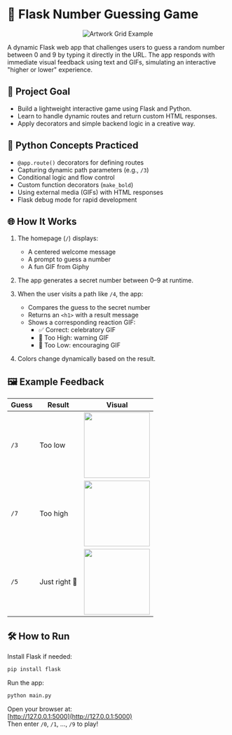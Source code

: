 # 🔢 Flask Number Guessing Game

<p align="center">
  <img src="https://redeem-innovations.com/wp-content/uploads/2025/06/Higher_Or_Lower_URLs.jpg" alt="Artwork Grid Example" />
</p>

A dynamic Flask web app that challenges users to guess a random number between 0 and 9 by typing it directly in the URL. The app responds with immediate visual feedback using text and GIFs, simulating an interactive "higher or lower" experience.

## 🎯 Project Goal

- Build a lightweight interactive game using Flask and Python.
- Learn to handle dynamic routes and return custom HTML responses.
- Apply decorators and simple backend logic in a creative way.

## 🧠 Python Concepts Practiced

- `@app.route()` decorators for defining routes
- Capturing dynamic path parameters (e.g., `/3`)
- Conditional logic and flow control
- Custom function decorators (`make_bold`)
- Using external media (GIFs) with HTML responses
- Flask debug mode for rapid development

## 🌐 How It Works

1. The homepage (`/`) displays:
   - A centered welcome message
   - A prompt to guess a number
   - A fun GIF from Giphy

2. The app generates a secret number between 0–9 at runtime.

3. When the user visits a path like `/4`, the app:
   - Compares the guess to the secret number
   - Returns an `<h1>` with a result message
   - Shows a corresponding reaction GIF:
     - ✅ Correct: celebratory GIF
     - 🔺 Too High: warning GIF
     - 🔻 Too Low: encouraging GIF

4. Colors change dynamically based on the result.

## 🖼️ Example Feedback

| Guess | Result         | Visual |
|-------|----------------|--------|
| `/3`  | Too low        | <img src="https://media.giphy.com/media/26BRzozg4TCBXv6QU/giphy.gif" width="150"/> |
| `/7`  | Too high       | <img src="https://media.giphy.com/media/3o6ZtaO9BZHcOjmErm/giphy.gif" width="150"/> |
| `/5`  | Just right 🎯  | <img src="https://media.giphy.com/media/4T7e4DmcrP9du/giphy.gif" width="150"/> |

## 🛠 How to Run

Install Flask if needed:

```bash
pip install flask
```

Run the app:

```bash
python main.py
```

Open your browser at:  
[http://127.0.0.1:5000](http://127.0.0.1:5000)  
Then enter `/0`, `/1`, ..., `/9` to play!
